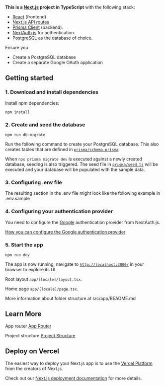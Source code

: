 **This is a [Next.js](https://nextjs.org/) project in TypeScript** with the following stack:

- [React](https://reactjs.org/) (frontend)
- [Next.js API routes](https://nextjs.org/docs/api-routes/introduction)
- [Prisma Client](https://www.prisma.io/docs/reference/tools-and-interfaces/prisma-client) (backend).
- [NextAuth.js](https://next-auth.js.org/) for authentication.
- [PostgreSQL](http://postgresql.org/) as the database of choice.

Ensure you
- Create a PostgreSQL database
- Create a separate Google OAuth application

## Getting started

### 1. Download and install dependencies

Install npm dependencies:

```
npm install
```

</details>


### 2. Create and seed the database

```
npm run db-migrate
```

Run the following command to create your PostgreSQL database. This also creates tables that are defined in [`prisma/schema.prisma`](./prisma/schema.prisma):

When `npx prisma migrate dev` is executed against a newly created database, seeding is also triggered. The seed file in [`prisma/seed.ts`](./prisma/seed.ts) will be executed and your database will be populated with the sample data.


### 3. Configuring .env file

The resulting section in the .env file might look like the following example in .env.sample


### 4. Configuring your authentication provider

You need to configure the [Google](https://next-auth.js.org/providers/google) authentication provider from NextAuth.js.

[How you can configure the Google authentication provider](https://developers.google.com/identity/gsi/web/guides/get-google-api-clientid)


</details>


### 5. Start the app

```
npm run dev
```

The app is now running, navigate to [`http://localhost:3000/`](http://localhost:3000/) in your browser to explore its UI.

Root layout `app/[locale]/layout.tsx`.

Home page `app/[locale]/page.tsx`.

More information about folder structure at src/app/README.md


## Learn More

App router
[App Router](https://nextjs.org/docs/app/building-your-application/routing#the-app-router)

Project structure
[Project Structure](https://nextjs.org/docs/getting-started/project-structure#app-routing-conventions)


## Deploy on Vercel

The easiest way to deploy your Next.js app is to use the [Vercel Platform](https://vercel.com/new?utm_medium=default-template&filter=next.js&utm_source=create-next-app&utm_campaign=create-next-app-readme) from the creators of Next.js.

Check out our [Next.js deployment documentation](https://nextjs.org/docs/deployment) for more details.
